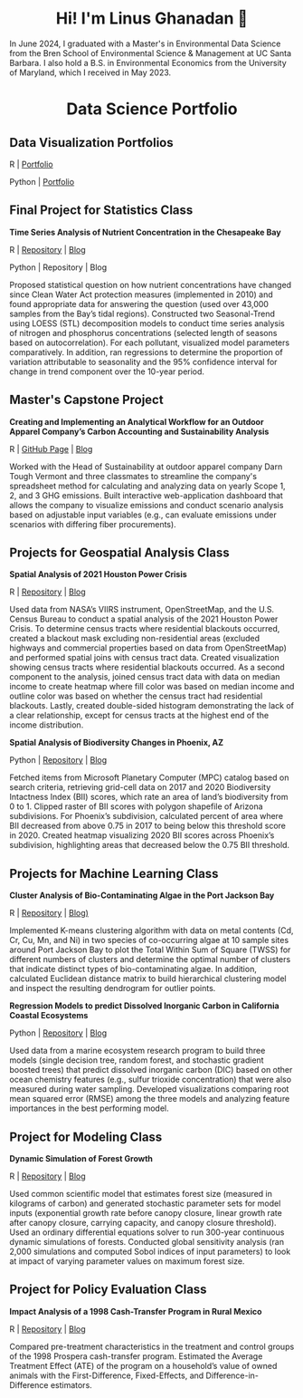 <h1 align="center"> Hi! I'm Linus Ghanadan 👋</h1>

In June 2024, I graduated with a Master's in Environmental Data Science from the Bren School of Environmental Science & Management at UC Santa Barbara. I also hold a B.S. in Environmental Economics from the University of Maryland, which I received in May 2023.

<h1 align="center"> Data Science Portfolio</h1>

## Data Visualization Portfolios

R | [Portfolio](https://linusghanadan.github.io/blog/2024-7-24-post/)

Python | [Portfolio](https://linusghanadan.github.io/blog/2024-7-23-post/)

## Final Project for Statistics Class

**Time Series Analysis of Nutrient Concentration in the Chesapeake Bay**

R | [Repository](https://github.com/linusghanadan/chesapeake-bay-nutrient-pollution) | [Blog](https://linusghanadan.github.io/blog/2023-12-12-post/)

Python | Repository | Blog

Proposed statistical question on how nutrient concentrations have changed since Clean Water Act protection measures (implemented in 2010) and found appropriate data for answering the question (used over 43,000 samples from the Bay’s tidal regions). Constructed two Seasonal-Trend using LOESS (STL) decomposition models to conduct time series analysis of nitrogen and phosphorus concentrations (selected length of seasons based on autocorrelation). For each pollutant, visualized model parameters comparatively. In addition, ran regressions to determine the proportion of variation attributable to seasonality and the 95% confidence interval for change in trend component over the 10-year period.

## Master's Capstone Project

**Creating and Implementing an Analytical Workflow for an Outdoor Apparel Company’s Carbon Accounting and Sustainability Analysis**

R | [GitHub Page](https://github.com/carbonSOCKprint) | [Blog](https://linusghanadan.github.io/blog/2024-6-20-post/)

Worked with the Head of Sustainability at outdoor apparel company Darn Tough Vermont and three classmates to streamline the company's spreadsheet method for calculating and analyzing data on yearly Scope 1, 2, and 3 GHG emissions. Built interactive web-application dashboard that allows the company to visualize emissions and conduct scenario analysis based on adjustable input variables (e.g., can evaluate emissions under scenarios with differing fiber procurements).

## Projects for Geospatial Analysis Class

**Spatial Analysis of 2021 Houston Power Crisis**

R | [Repository](https://github.com/linusghanadan/houston_power_crisis/tree/main) | [Blog](https://linusghanadan.github.io/blog/2024-1-20-post/)

Used data from NASA’s VIIRS instrument, OpenStreetMap, and the U.S. Census Bureau to conduct a spatial analysis of the 2021 Houston Power Crisis. To determine census tracts where residential blackouts occurred, created a blackout mask excluding non-residential areas (excluded highways and commercial properties based on data from OpenStreetMap) and performed spatial joins with census tract data. Created visualization showing census tracts where residential blackouts occurred. As a second component to the analysis, joined census tract data with data on median income to create heatmap where fill color was based on median income and outline color was based on whether the census tract had residential blackouts. Lastly, created double-sided histogram demonstrating the lack of a clear relationship, except for census tracts at the highest end of the income distribution.

**Spatial Analysis of Biodiversity Changes in Phoenix, AZ**

Python | [Repository](https://github.com/linusghanadan/phoenix_biodiversity) | [Blog](https://linusghanadan.github.io/blog/2023-12-13-post/phoenix_biodiversity.html)

Fetched items from Microsoft Planetary Computer (MPC) catalog based on search criteria, retrieving grid-cell data on 2017 and 2020 Biodiversity Intactness Index (BII) scores, which rate an area of land’s biodiversity from 0 to 1. Clipped raster of BII scores with polygon shapefile of Arizona subdivisions. For Phoenix’s subdivision, calculated percent of area where BII decreased from above 0.75 in 2017 to being below this threshold score in 2020. Created heatmap visualizing 2020 BII scores across Phoenix’s subdivision, highlighting areas that decreased below the 0.75 BII threshold.

## Projects for Machine Learning Class

**Cluster Analysis of Bio-Contaminating Algae in the Port Jackson Bay**

R | [Repository](https://github.com/linusghanadan/ml-clustering-lab/tree/main) | [Blog)](https://linusghanadan.github.io/blog/2024-4-1-post/)

Implemented K-means clustering algorithm with data on metal contents (Cd, Cr, Cu, Mn, and Ni) in two species of co-occurring algae at 10 sample sites around Port Jackson Bay to plot the Total Within Sum of Square (TWSS) for different numbers of clusters and determine the optimal number of clusters that indicate distinct types of bio-contaminating algae. In addition, calculated Euclidean distance matrix to build hierarchical clustering model and inspect the resulting dendrogram for outlier points.

**Regression Models to predict Dissolved Inorganic Carbon in California Coastal Ecosystems**

Python | [Repository](https://github.com/linusghanadan/dic-ml-models) | [Blog](https://linusghanadan.github.io/blog/2024-4-3-post/dic-ml-models.html)

Used data from a marine ecosystem research program to build three models (single decision tree, random forest, and stochastic gradient boosted trees) that predict dissolved inorganic carbon (DIC) based on other ocean chemistry features (e.g., sulfur trioxide concentration) that were also measured during water sampling. Developed visualizations comparing root mean squared error (RMSE) among the three models and analyzing feature importances in the best performing model.

## Project for Modeling Class

**Dynamic Simulation of Forest Growth**

R | [Repository](https://github.com/linusghanadan/dynamic-simulation-forest-growth) | [Blog](https://linusghanadan.github.io/blog/2024-6-10-post/)

Used common scientific model that estimates forest size (measured in kilograms of carbon) and generated stochastic parameter sets for model inputs (exponential growth rate before canopy closure, linear growth rate after canopy closure, carrying capacity, and canopy closure threshold). Used an ordinary differential equations solver to run 300-year continuous dynamic simulations of forests. Conducted global sensitivity analysis (ran 2,000 simulations and computed Sobol indices of input parameters) to look at impact of varying parameter values on maximum forest size.

## Project for Policy Evaluation Class

**Impact Analysis of a 1998 Cash-Transfer Program in Rural Mexico**

R | [Repository](https://github.com/linusghanadan/cash-transfer-policy) | [Blog](https://linusghanadan.github.io/blog/2024-3-6-post/)

Compared pre-treatment characteristics in the treatment and control groups of the 1998 Prospera cash-transfer program. Estimated the Average Treatment Effect (ATE) of the program on a household’s value of owned animals with the First-Difference, Fixed-Effects, and Difference-in-Difference estimators.
